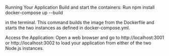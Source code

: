 Running Your Application
Build and start the containers: 
Run 
    npm install
    docker-compose up --build 
    
in the terminal. This command builds the image from the Dockerfile and starts the two instances as defined in docker-compose.yml.

Access the Application: Open a web browser and go to 
    http://localhost:3001 
or 
    http://localhost:3002 
to load your application from either of the two Node.js instances.